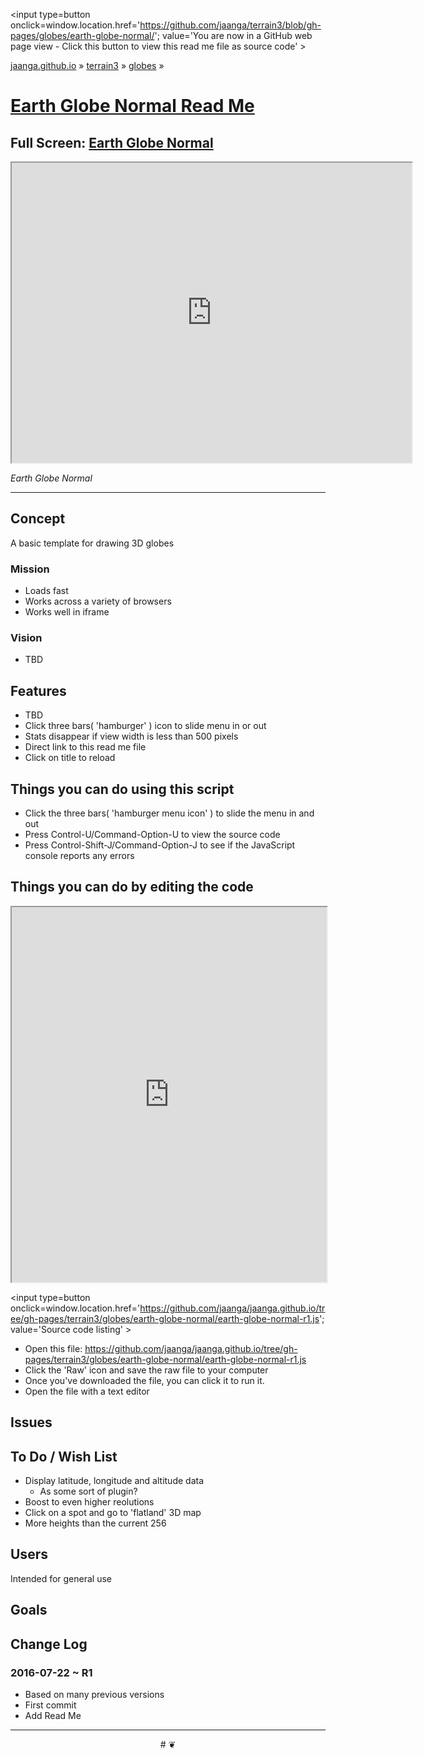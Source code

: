 ﻿<span style=display:none; >[You are now in a GitHub source code view - click this link to view Read Me file as a web page]
( https://jaanga.github.io/terrain3/#globes/earth-globe-normal/ "View file as a web page." ) </span>
<input type=button onclick=window.location.href='https://github.com/jaanga/terrain3/blob/gh-pages/globes/earth-globe-normal/'; 
value='You are now in a GitHub web page view - Click this button to view this read me file as source code' >

[jaanga.github.io]( https://jaanga.github.io ) &raquo; [terrain3]( https://jaanga.github.io/terrain3/ ) &raquo; 
[globes]( https://jaanga.github.io/terrain3/#globes ) &raquo; 

[Earth Globe Normal Read Me]( https://jaanga.github.io/terrain3/#globes/earth-globe-normal/ )
===

## Full Screen: [ Earth Globe Normal ]( https://jaanga.github.io/terrain3/globes/earth-globe-normal/index.html )


<img src="https://cloud.githubusercontent.com/assets/547626/17075409/3f8494d2-5047-11e6-8cfb-b709a8600951.png" style=display:none; width=800 >


<iframe src=https://jaanga.github.io/terrain3/globes/earth-globe-normal/index.html width=640px height=480px onload=this.contentWindow.controls.enableZoom=false; ></iframe>


_Earth Globe Normal_

***

## Concept

A basic template for drawing 3D globes

### Mission

* Loads fast
* Works across a variety of browsers
* Works well in iframe


### Vision

* TBD

## Features

* TBD
* Click three bars( 'hamburger' ) icon to slide menu in or out
* Stats disappear if view width is less than 500 pixels
* Direct link to this read me file
* Click on title to reload 


## Things you can do using this script


* Click the three bars( 'hamburger menu icon' ) to slide the menu in and out
* Press Control-U/Command-Option-U to view the source code
* Press Control-Shift-J/Command-Option-J to see if the JavaScript console reports any errors



## Things you can do by editing the code

<iframe src='https://jaanga.github.io/cookbook-html/examples/libraries/ace-editor/ace-view-r1.html#
	https://jaanga.github.io/terrain3/globes/earth-globe-normal/earth-globe-normal-r1.js' width=100% height=600 ></iframe>

<input type=button onclick=window.location.href='https://github.com/jaanga/jaanga.github.io/tree/gh-pages/terrain3/globes/earth-globe-normal/earth-globe-normal-r1.js';
value='Source code listing' >


* Open this file: https://github.com/jaanga/jaanga.github.io/tree/gh-pages/terrain3/globes/earth-globe-normal/earth-globe-normal-r1.js
* Click the 'Raw' icon and save the raw file to your computer
* Once you've downloaded the file, you can click it to run it.
* Open the file with a text editor


## Issues



## To Do / Wish List

* Display latitude, longitude and altitude data
	* As some sort of plugin?
* Boost to even higher reolutions
* Click on a spot and go to 'flatland' 3D map
* More heights than the current 256


## Users

Intended for general use


## Goals




## Change Log

### 2016-07-22 ~ R1

* Based on many previous versions 
* First commit
* Add Read Me


***

<center title='jaanga.github.io ~ your 3D sunny place' >
# <a href=javascript:window.scrollTo(0,0); style=text-decoration:none; > ❦ </a>
</center>
